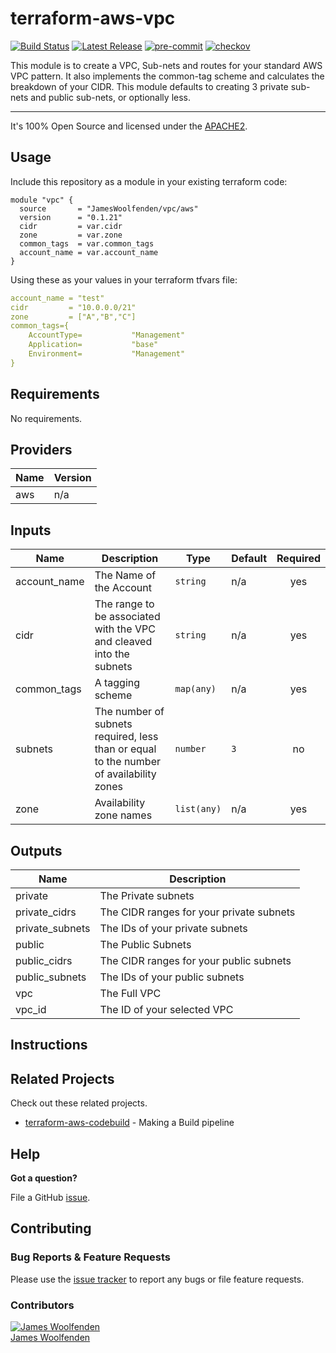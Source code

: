 # terraform-aws-vpc

[![Build Status](https://github.com/JamesWoolfenden/terraform-aws-vpc/workflows/Verify%20and%20Bump/badge.svg?branch=master)](https://github.com/JamesWoolfenden/terraform-aws-vpc)
[![Latest Release](https://img.shields.io/github/release/JamesWoolfenden/terraform-aws-vpc.svg)](https://github.com/JamesWoolfenden/terraform-aws-vpc/releases/latest)
[![pre-commit](https://img.shields.io/badge/pre--commit-enabled-brightgreen?logo=pre-commit&logoColor=white)](https://github.com/pre-commit/pre-commit)
[![checkov](https://img.shields.io/badge/checkov-verified-brightgreen)](https://www.checkov.io/)

This module is to create a VPC, Sub-nets and routes for your standard AWS VPC pattern. It also implements the common-tag scheme and calculates the breakdown of your CIDR.
This module defaults to creating 3 private sub-nets and public sub-nets, or optionally less.

---

It's 100% Open Source and licensed under the [APACHE2](LICENSE).

## Usage

Include this repository as a module in your existing terraform code:

```hcl
module "vpc" {
  source       = "JamesWoolfenden/vpc/aws"
  version      = "0.1.21"
  cidr         = var.cidr
  zone         = var.zone
  common_tags  = var.common_tags
  account_name = var.account_name
}
```

Using these as your values in your terraform tfvars file:

```YAML
account_name = "test"
cidr         = "10.0.0.0/21"
zone         = ["A","B","C"]
common_tags={
    AccountType=           "Management"
    Application=           "base"
    Environment=           "Management"
}
```

<!-- BEGINNING OF PRE-COMMIT-TERRAFORM DOCS HOOK -->
## Requirements

No requirements.

## Providers

| Name | Version |
|------|---------|
| aws | n/a |

## Inputs

| Name | Description | Type | Default | Required |
|------|-------------|------|---------|:--------:|
| account\_name | The Name of the Account | `string` | n/a | yes |
| cidr | The range to be associated with the VPC and cleaved into the subnets | `string` | n/a | yes |
| common\_tags | A tagging scheme | `map(any)` | n/a | yes |
| subnets | The number of subnets required, less than or equal to the number of availability zones | `number` | `3` | no |
| zone | Availability zone names | `list(any)` | n/a | yes |

## Outputs

| Name | Description |
|------|-------------|
| private | The Private subnets |
| private\_cidrs | The CIDR ranges for your private subnets |
| private\_subnets | The IDs of your private subnets |
| public | The Public Subnets |
| public\_cidrs | The CIDR ranges for your public subnets |
| public\_subnets | The IDs of your public subnets |
| vpc | The Full VPC |
| vpc\_id | The ID of your selected VPC |

<!-- END OF PRE-COMMIT-TERRAFORM DOCS HOOK -->

## Instructions

## Related Projects

Check out these related projects.

- [terraform-aws-codebuild](https://github.com/jameswoolfenden/terraform-aws-codebuild) - Making a Build pipeline

## Help

**Got a question?**

File a GitHub [issue](https://github.com/jameswoolfenden/terraform-aws-vpc/issues).

## Contributing

### Bug Reports & Feature Requests

Please use the [issue tracker](https://github.com/jameswoolfenden/terraform-aws-vpc/issues) to report any bugs or file feature requests.

### Contributors

[![James Woolfenden][jameswoolfenden_avatar]][jameswoolfenden_homepage]<br/>[James Woolfenden][jameswoolfenden_homepage]

[jameswoolfenden_homepage]: https://github.com/jameswoolfenden
[jameswoolfenden_avatar]: https://github.com/jameswoolfenden.png?size=150
[github]: https://github.com/jameswoolfenden
[linkedin]: https://www.linkedin.com/in/jameswoolfenden/
[twitter]: https://twitter.com/JimWoolfenden
[share_twitter]: https://twitter.com/intent/tweet/?text=terraform-aws-vpc&url=https://github.com/jameswoolfenden/terraform-aws-vpc
[share_linkedin]: https://www.linkedin.com/shareArticle?mini=true&title=terraform-aws-vpc&url=https://github.com/jameswoolfenden/terraform-aws-vpc
[share_reddit]: https://reddit.com/submit/?url=https://github.com/jameswoolfenden/terraform-aws-vpc
[share_facebook]: https://facebook.com/sharer/sharer.php?u=https://github.com/jameswoolfenden/terraform-aws-vpc
[share_email]: mailto:?subject=terraform-aws-vpc&body=https://github.com/jameswoolfenden/terraform-aws-vpc
